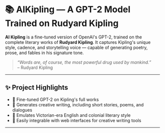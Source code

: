 # 📚 AIKipling — A GPT-2 Model Trained on Rudyard Kipling

**AI Kipling** is a fine-tuned version of OpenAI's GPT-2, trained on the complete literary works of **Rudyard Kipling**. It captures Kipling's unique style, cadence, and storytelling voice — capable of generating poetry, prose, and fables in his signature tone.

> *“Words are, of course, the most powerful drug used by mankind.”*  
> – Rudyard Kipling

---

## ✨ Project Highlights

- 🧠 Fine-tuned GPT-2 on Kipling's full works
- 📝 Generates creative writing, including short stories, poems, and dialogues
- 📜 Emulates Victorian-era English and colonial literary style
- 🔄 Easily integrable with web interfaces for creative writing tools

---